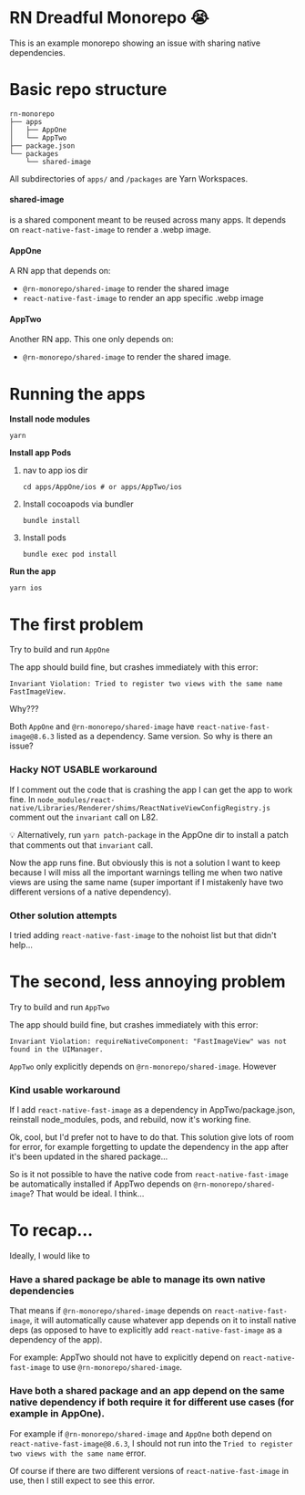 # RN Dreadful Monorepo 😭
This is an example monorepo showing an issue with sharing native dependencies.

# Basic repo structure

```text
rn-monorepo
├── apps
│   ├── AppOne
│   └── AppTwo
├── package.json
└── packages
    └── shared-image
```

All subdirectories of `apps/` and `/packages` are Yarn Workspaces.

#### shared-image
is a shared component meant to be reused across many apps. It depends on `react-native-fast-image` to render a .webp image.

#### AppOne
A RN app that depends on:
- `@rn-monorepo/shared-image` to render the shared image
- `react-native-fast-image` to render an app specific .webp image

#### AppTwo
Another RN app. This one only depends on:
- `@rn-monorepo/shared-image` to render the shared image.

# Running the apps

**Install node modules**
```shell
yarn
```

**Install app Pods**

1. nav to app ios dir
    ```shell
    cd apps/AppOne/ios # or apps/AppTwo/ios
    ```
2. Install cocoapods via bundler
    ```shell
    bundle install
    ```
3. Install pods
    ```shell
    bundle exec pod install
    ```

**Run the app**
```shell
yarn ios
```

# The first problem

Try to build and run `AppOne`

The app should build fine, but crashes immediately with this error:
```
Invariant Violation: Tried to register two views with the same name FastImageView.
```

Why???

Both `AppOne` and `@rn-monorepo/shared-image` have `react-native-fast-image@8.6.3` listed as a dependency. Same version. So why is there an issue?

### Hacky NOT USABLE workaround

If I comment out the code that is crashing the app I can get the app to work fine. In `node_modules/react-native/Libraries/Renderer/shims/ReactNativeViewConfigRegistry.js` comment out the `invariant` call on L82.

💡 Alternatively, run `yarn patch-package` in the AppOne dir to install a patch that comments out that `invariant` call.

Now the app runs fine. But obviously this is not a solution I want to keep because I will miss all the important warnings telling me when two native views are using the same name (super important if I mistakenly have two different versions of a native dependency).

### Other solution attempts

I tried adding `react-native-fast-image` to the nohoist list but that didn't help...


# The second, less annoying problem

Try to build and run `AppTwo`

The app should build fine, but crashes immediately with this error:
```
Invariant Violation: requireNativeComponent: "FastImageView" was not found in the UIManager.
```

`AppTwo` only explicitly depends on `@rn-monorepo/shared-image`. However

### Kind usable workaround

If I add `react-native-fast-image` as a dependency in AppTwo/package.json, reinstall node_modules, pods, and rebuild, now it's working fine.

Ok, cool, but I'd prefer not to have to do that. This solution give lots of room for error, for example forgetting to update the dependency in the app after it's been updated in the shared package...

So is it not possible to have the native code from `react-native-fast-image` be automatically installed if AppTwo depends on `@rn-monorepo/shared-image`? That would be ideal. I think...

# To recap...

Ideally, I would like to

### Have a shared package be able to manage its own native dependencies
That means if `@rn-monorepo/shared-image` depends on `react-native-fast-image`, it will automatically cause whatever app depends on it to install native deps (as opposed to have to explicitly add `react-native-fast-image` as a dependency of the app).

For example: AppTwo should not have to explicitly depend on `react-native-fast-image` to use `@rn-monorepo/shared-image`.

### Have both a shared package and an app depend on the same native dependency if both require it for different use cases (for example in AppOne).
For example if  `@rn-monorepo/shared-image` and `AppOne` both depend on `react-native-fast-image@8.6.3`, I should not run into the `Tried to register two views with the same name` error.

Of course if there are two different versions of `react-native-fast-image` in use, then I still expect to see this error.
